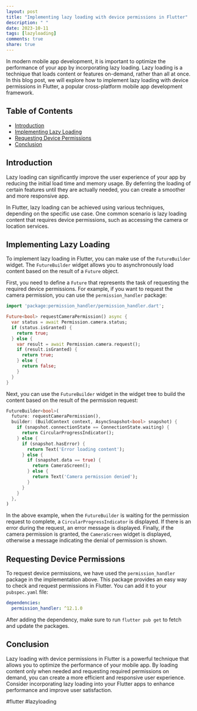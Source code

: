 ```yaml
---
layout: post
title: "Implementing lazy loading with device permissions in Flutter"
description: " "
date: 2023-10-11
tags: [lazyloading]
comments: true
share: true
---
```


In modern mobile app development, it is important to optimize the performance of your app by incorporating lazy loading. Lazy loading is a technique that loads content or features on-demand, rather than all at once. In this blog post, we will explore how to implement lazy loading with device permissions in Flutter, a popular cross-platform mobile app development framework.

## Table of Contents
- [Introduction](#introduction)
- [Implementing Lazy Loading](#implementing-lazy-loading)
- [Requesting Device Permissions](#requesting-device-permissions)
- [Conclusion](#conclusion)

## Introduction
Lazy loading can significantly improve the user experience of your app by reducing the initial load time and memory usage. By deferring the loading of certain features until they are actually needed, you can create a smoother and more responsive app.

In Flutter, lazy loading can be achieved using various techniques, depending on the specific use case. One common scenario is lazy loading content that requires device permissions, such as accessing the camera or location services.

## Implementing Lazy Loading
To implement lazy loading in Flutter, you can make use of the `FutureBuilder` widget. The `FutureBuilder` widget allows you to asynchronously load content based on the result of a `Future` object.

First, you need to define a `Future` that represents the task of requesting the required device permissions. For example, if you want to request the camera permission, you can use the `permission_handler` package:

```dart
import 'package:permission_handler/permission_handler.dart';

Future<bool> requestCameraPermission() async {
  var status = await Permission.camera.status;
  if (status.isGranted) {
    return true;
  } else {
    var result = await Permission.camera.request();
    if (result.isGranted) {
      return true;
    } else {
      return false;
    }
  }
}
```

Next, you can use the `FutureBuilder` widget in the widget tree to build the content based on the result of the permission request:

```dart
FutureBuilder<bool>(
  future: requestCameraPermission(),
  builder: (BuildContext context, AsyncSnapshot<bool> snapshot) {
    if (snapshot.connectionState == ConnectionState.waiting) {
      return CircularProgressIndicator();
    } else {
      if (snapshot.hasError) {
        return Text('Error loading content');
      } else {
        if (snapshot.data == true) {
          return CameraScreen();
        } else {
          return Text('Camera permission denied');
        }
      }
    }
  },
)
```

In the above example, when the `FutureBuilder` is waiting for the permission request to complete, a `CircularProgressIndicator` is displayed. If there is an error during the request, an error message is displayed. Finally, if the camera permission is granted, the `CameraScreen` widget is displayed, otherwise a message indicating the denial of permission is shown.

## Requesting Device Permissions
To request device permissions, we have used the `permission_handler` package in the implementation above. This package provides an easy way to check and request permissions in Flutter. You can add it to your `pubspec.yaml` file:

```yaml
dependencies:
  permission_handler: ^12.1.0
```

After adding the dependency, make sure to run `flutter pub get` to fetch and update the packages.

## Conclusion
Lazy loading with device permissions in Flutter is a powerful technique that allows you to optimize the performance of your mobile app. By loading content only when needed and requesting required permissions on demand, you can create a more efficient and responsive user experience. Consider incorporating lazy loading into your Flutter apps to enhance performance and improve user satisfaction.

#flutter #lazyloading